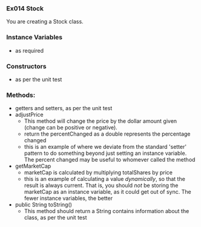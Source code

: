 ### Ex014 Stock
You are creating a Stock class.

### Instance Variables
- as required

### Constructors
- as per the unit test

### Methods:
- getters and setters, as per the unit test
- adjustPrice
    - This method will change the price by the dollar amount given (change can be positive or negative).
    - return the percentChanged as a double represents the percentage changed
    - this is an example of where we deviate from the standard 'setter' pattern to do something beyond just setting an instance variable. The percent changed may be useful to whomever called the method
- getMarketCap
    - marketCap is calculated by multiplying totalShares by price
    - this is an example of calculating a value *dynamically*, so that the result is always current. That is, you should *not* be storing the marketCap as an instance variable, as it could get out of sync. The fewer instance variables, the better
- public String toString()
    - This method should return a String contains information about the class, as per the unit test	
